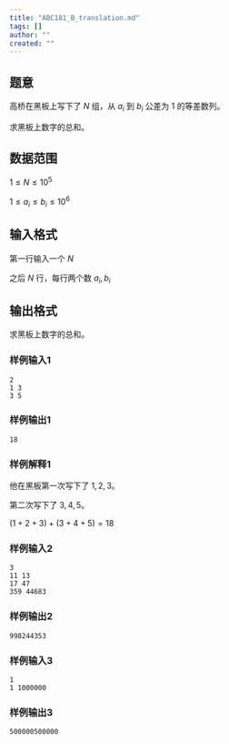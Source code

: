 ```yaml
---
title: "ABC181_B_translation.md"
tags: []
author: ""
created: ""
---
```


## 题意
高桥在黑板上写下了 $N$ 组，从 $a_i$ 到 $b_i$ 公差为 $1$ 的等差数列。

求黑板上数字的总和。
## 数据范围
$1\le N \le 10^5$

$1\le a_i\le b_i \le 10^6$
## 输入格式
第一行输入一个 $N$

之后 $N$ 行，每行两个数 $a_i,b_i$ 
## 输出格式
求黑板上数字的总和。
### 样例输入1
```
2
1 3
3 5
```
### 样例输出1
```
18
```
### 样例解释1
他在黑板第一次写下了 $1,2,3$。

第二次写下了 $3,4,5$。

$(1+2+3)+(3+4+5)=18$
### 样例输入2
```
3
11 13
17 47
359 44683
```
### 样例输出2
```
998244353
```
### 样例输入3
```
1
1 1000000
```
### 样例输出3
```
500000500000
```

